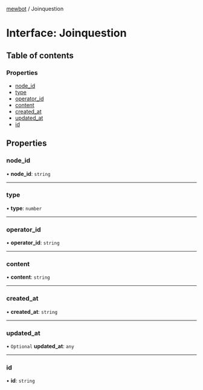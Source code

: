 [mewbot](../README.md) / Joinquestion

# Interface: Joinquestion

## Table of contents

### Properties

- [node\_id](Joinquestion.md#node_id)
- [type](Joinquestion.md#type)
- [operator\_id](Joinquestion.md#operator_id)
- [content](Joinquestion.md#content)
- [created\_at](Joinquestion.md#created_at)
- [updated\_at](Joinquestion.md#updated_at)
- [id](Joinquestion.md#id)

## Properties

### node\_id

• **node\_id**: `string`

___

### type

• **type**: `number`

___

### operator\_id

• **operator\_id**: `string`

___

### content

• **content**: `string`

___

### created\_at

• **created\_at**: `string`

___

### updated\_at

• `Optional` **updated\_at**: `any`

___

### id

• **id**: `string`
